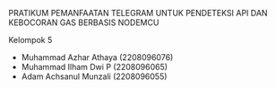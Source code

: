 PRATIKUM PEMANFAATAN TELEGRAM UNTUK PENDETEKSI API DAN KEBOCORAN GAS BERBASIS NODEMCU

Kelompok 5
- Muhammad Azhar Athaya	(2208096076)
- Muhammad Ilham Dwi P	(2208096065)
- Adam Achsanul Munzali	(2208096055)
